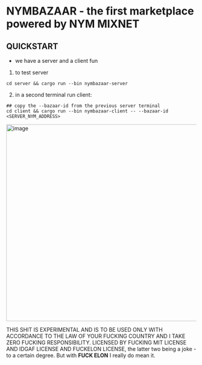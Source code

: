 # NYMBAZAAR - the first marketplace powered by NYM MIXNET 

## QUICKSTART

- we have a server and a client fun
1. to test server 
```
cd server && cargo run --bin nymbazaar-server
```
2. in a second terminal run client:

```
## copy the --bazaar-id from the previous server terminal
cd client && cargo run --bin nymbazaar-client -- --bazaar-id <SERVER_NYM_ADDRESS>

```
<img width="521" alt="image" src="https://github.com/user-attachments/assets/ef2b5cf6-edb6-47b1-b522-47f1cf3c89a3" />


THIS SHIT IS EXPERIMENTAL AND IS TO BE USED ONLY WITH ACCORDANCE TO THE LAW OF YOUR FUCKING COUNTRY AND I TAKE ZERO FUCKING RESPONSIBILITY.
LICENSED BY FUCKING MIT LICENSE AND IDGAF LICENSE AND FUCKELON LICENSE, the latter two being a joke - to a certain degree. But with **FUCK ELON** I really do mean it. 



